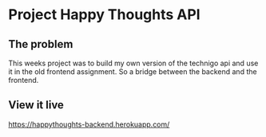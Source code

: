 # Project Happy Thoughts API



## The problem

This weeks project was to build my own version of the technigo api and use it in the old frontend assignment. So a bridge between the backend and the frontend. 

## View it live

https://happythoughts-backend.herokuapp.com/
